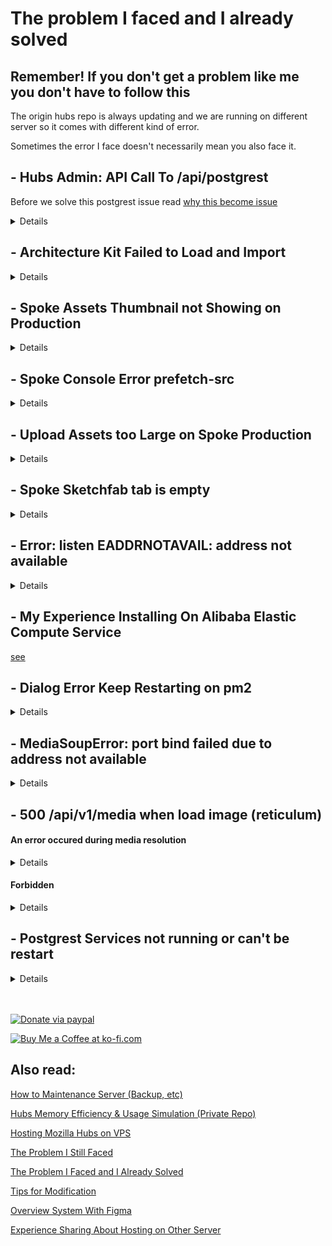 # The problem I faced and I already solved

## Remember! If you don't get a problem like me you don't have to follow this

The origin hubs repo is always updating and we are running on different server so it comes with different kind of error.

Sometimes the error I face doesn't necessarily mean you also face it.

## - Hubs Admin: API Call To /api/postgrest

Before we solve this postgrest issue read [why this become issue](https://github.com/albirrkarim/mozilla-hubs-installation-detailed/blob/main/PROBLEM_UNSOLVED.md#1-502-server-communication-error-in-hubs-admin-like-this-issue)

<details>

```elixir

scope "/api/postgrest" do
   pipe_through([:secure_headers, :auth_required, :admin_required, :proxy_api])
   forward("/", RetWeb.Plugs.PostgrestProxy)
end

```

### What is port 3000?

Thanks to the contributor that give me a clue about the port 3000

its a [PostgREST](https://postgrest.org/en/stable/index.html)

Thanks to daniel, Give me info about [Running PostgREST locally](https://github.com/mozilla/hubs-ops/wiki/Running-PostgREST-locally)

![hubs admin panel work](/docs_img/admin_panel_work.png)

If you want to see the implementation of postgrest on this hubs see:

[Run postgrest with hubs on local](https://github.com/albirrkarim/mozilla-hubs-installation-detailed#45-run-postgrest-server)

[Run hubs admin as a static file so it can access postgress on local](https://github.com/albirrkarim/mozilla-hubs-installation-detailed#46-run-hubs-admin)

Then...

[Run postgrest on server](https://github.com/albirrkarim/mozilla-hubs-installation-detailed/blob/main/VPS_FOR_HUBS.md#63-run-postgrest-server)


</details>

## - Architecture Kit Failed to Load and Import

<details>
This problem is related to number 1 above. We don't need `CORS_PROXY_SERVER` so set it with an empty string

![env spoke](/docs_img/env_spoke.png)

and make condition like this picture bellow

![env spoke](/docs_img/env_spoke_1.png)
</details>

## - Spoke Assets Thumbnail not Showing on Production

<details>
First way:

Edit Api.js to bypass thumbnail resize service.

![env spoke](/docs_img/spoke_failed_3.png)

Second way:

In reticulum `config/dev.exs` append `https://nearspark-dev.reticulum.io` to `asset_hosts` if you won't self-host nearspark, that for csp rules setting.

```elixir

asset_hosts =
  "https://localhost:4000 https://localhost:8080 " <>
    "https://#{host}:4000 https://#{host}:8080 https://#{host}:3000 https://#{host}:8989 https://#{host}:9090 https://#{cors_proxy_host}:4000 " <>
    "https://assets-prod.reticulum.io https://asset-bundles-dev.reticulum.io https://asset-bundles-prod.reticulum.io https://hubs.local:5000 " <>
    "https://nearspark-dev.reticulum.io"
```

or you can directly edit `lib/ret_web/plugs/add_csp.ex`.

Self-hosted Nearspark(thumbnail server):

Nearspark [resizes preview images to 200x200 thumbnails](https://github.com/mozilla/Spoke/blob/9fe7af7e0b4eab5908d1ada17c06aab223c978ce/src/api/Api.js#L430) for some media source like Sketchfab.

The original NearSpark repository (https://github.com/MozillaReality/nearspark) is not compatible with Node.js version 16 (node-gyp problem) and has a bug related to base64 URL decode. To address these issues, Use a fork of the repository and added support for the `certs/` directory for HTTPS settings. You can find fork at https://github.com/XuHaoJun/nearspark

Clone, copy `certs/`, install dependencies, and start.

```shell

git clone https://github.com/XuHaoJun/nearspark.git
cp hubs/certs nearspark
cd nearspark
npm ci
node app.js
```

set environment variable `THUMBNAIL_SERVER="localhost:5000"` in Spoke.

</details>

## - Spoke Console Error prefetch-src

<details>
I got error like this

![Spoke console error](/docs_img/spoke_console_error.png)

Then add rule `prefetch-src` like this.

![Spoke console fix](/docs_img/spoke_console_fix.png)

</details>

## - Upload Assets too Large on Spoke Production

<details>
It because nginx

Open up the nginx configuration file

```
sudo nano /etc/nginx/nginx.conf
```

add this `client_max_body_size` to the http section

```
http {

    # other line...

    client_max_body_size 100M;
}
```

Then restart nginx

```
sudo systemctl restart nginx
```

for more detail see [this article](https://www.tecmint.com/limit-file-upload-size-in-nginx/)

</details>

## - Spoke Sketchfab tab is empty

<details>

To obtain a Sketchfab API key, go to (https://sketchfab.com/settings/password). Once you have obtained the API key,
you can set it in the `config/dev.exs` file of Reticulum as shown in the following:

```elixir

config :ret, Ret.MediaResolver,
  giphy_api_key: nil,
  deviantart_client_id: nil,
  deviantart_client_secret: nil,
  imgur_mashape_api_key: nil,
  imgur_client_id: nil,
  youtube_api_key: nil,
  sketchfab_api_key: "YOUR_API_KEY_HERE",
  ytdl_host: nil,
  photomnemonic_endpoint: "https://uvnsm9nzhe.execute-api.us-west-1.amazonaws.com/public"
```

If thumbnails not work, go to [Spoke Assets Thumbnail not Showing on Production](#spoke-assets-thumbnail-not-showing-on-production) section.

Sketchfab tab should work.

</details>

## - Error: listen EADDRNOTAVAIL: address not available

<details>
I install this project on server in china. alibaba elastic compute service

then i got that error when trying to run Spoke and hubs admin.

![address error](/docs_img/address_error.png)

just remove `process.env.HOST_IP ||` like picture above.

and leave `"0.0.0.0"`

thanks to [this](https://stackoverflow.com/questions/53955562/node-js-error-listen-eaddrnotavail-52-1122)

</details>

## - My Experience Installing On Alibaba Elastic Compute Service

[see](https://github.com/albirrkarim/mozilla-hubs-installation-detailed/blob/main/EXPERIENCE.md)

## - Dialog Error Keep Restarting on pm2

<details>
```
this._mediasoupRouter._transports.size
```

![dialog restart](/docs_img/dialog_restart.png)

</details>

## - MediaSoupError: port bind failed due to address not available

<details>

Change the prod command in `package.json`

it because `MEDIASOUP_LISTEN_IP`. set value with `0.0.0.0`

```
MEDIASOUP_LISTEN_IP=0.0.0.0 MEDIASOUP_ANNOUNCED_IP=123.xxx.xxx.xxx HTTPS_CERT_FULLCHAIN=/etc/letsencrypt/live/example.com/fullchain.pem HTTPS_CERT_PRIVKEY=/etc/letsencrypt/live/example.com/privkey.pem DOMAIN=example.com node index.js
```

</details>

## - 500 /api/v1/media when load image (reticulum)

#### An error occured during media resolution

<details>

I modify reticulum on `lib/ret_web/controllers/api/v1/media_controller.ex`

become this code

```elixir
# This is an error response that we have cached ourselves
  defp render_resolved_media_or_error(conn, {_status, :error}) do
    # DON'T THROW ERROR
    url = conn.params["media"]["url"]
    content_type = MIME.from_path(url)
    resolved_media = URI.parse(url) |> Ret.MediaResolver.resolved(%{expected_content_type: content_type})

    render_resolved_media(conn, resolved_media)
    # send_resp(conn, 500, "An error occured during media resolution")
  end
```

</details>

#### Forbidden

<details>

I modify reticulum on `/lib/ret/media_resolver.ex`

Become

```elixir
def resolve(%MediaResolverQuery{} = query, root_host) do
    # If we fall through all the known hosts above, we must validate the resolved ip for this host
    # to ensure that it is allowed.
    resolved_ip = HttpUtils.resolve_ip(query.url.host)
    case resolved_ip do
      nil ->
        :error

      resolved_ip ->
        if HttpUtils.internal_ip?(resolved_ip) do
          resolvedMedia = resolve_with_content_type(query)
          {:commit, resolvedMedia}

          # :forbidden
        else
          resolve_with_ytdl(query, root_host, query |> ytdl_format(root_host))
        end
    end
end
```

And add this code bellow it

```elixir
def resolve_with_content_type(%MediaResolverQuery{url: %URI{} = uri}) do
    content_type = MIME.from_path(uri.path)
    uri |> resolved(%{expected_content_type: content_type})
end
```

</details>

## - Postgrest Services not running or can't be restart

<details>
Im using apple silicone chip m1.

When running reticulum locally got this error.

```
[error] Postgrex.Protocol (#PID<0.651.0>) failed to connect: ** (DBConnection.ConnectionError) tcp connect (localhost:5432): connection refused - :econnrefused
```

i install postgres with brew, so we need to list all the brew services.

```
brew services list
```

then [see](https://stackoverflow.com/a/41804478)

For Apple Silicone Macs use `rm /opt/homebrew/var/postgres/postmaster.pid` as the brew folder is by default in a `/opt/homebrew` instead of `/usr/local`

then restart the postgres services with

```
brew services restart postgresql@14
```

</details>

<br>
<br>

<a href='https://paypal.me/AlbirrKarim' target='_blank'><img height='36' style='border:0px;height:36px;' src='https://user-images.githubusercontent.com/29292018/186840848-65e25ff9-47e2-424b-bfa0-4ca5d027b346.png' border='0' alt='Donate via paypal' /></a>

<a href='https://ko-fi.com/Q5Q0BC92X' target='_blank'><img height='36' style='border:0px;height:36px;' src='https://cdn.ko-fi.com/cdn/kofi3.png?v=3' border='0' alt='Buy Me a Coffee at ko-fi.com' /></a>

## Also read:

[How to Maintenance Server (Backup, etc)](https://github.com/albirrkarim/how-to-maintenance-server)

[Hubs Memory Efficiency & Usage Simulation (Private Repo)](https://github.com/albirrkarim/mozilla-hubs-optimization)

[Hosting Mozilla Hubs on VPS](https://github.com/albirrkarim/mozilla-hubs-installation-detailed/blob/main/VPS_FOR_HUBS.md)

[The Problem I Still Faced](https://github.com/albirrkarim/mozilla-hubs-installation-detailed/blob/main/PROBLEM_UNSOLVED.md)

[The Problem I Faced and I Already Solved](https://github.com/albirrkarim/mozilla-hubs-installation-detailed/blob/main/PROBLEM_SOLVED.md)

[Tips for Modification](https://github.com/albirrkarim/mozilla-hubs-installation-detailed/blob/main/HOW_TO_MODIFY.md)

[Overview System With Figma](https://www.figma.com/file/h92Je1ac9AtgrR5OHVv9DZ/Overview-Mozilla-Hubs-Project?node-id=0%3A1)

[Experience Sharing About Hosting on Other Server](https://github.com/albirrkarim/mozilla-hubs-installation-detailed/blob/main/EXPERIENCE.md)
